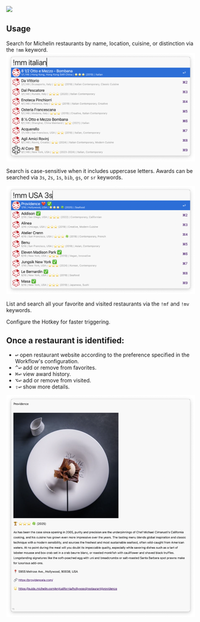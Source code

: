 ![](source/screenshot.png)

## Usage

Search for Michelin restaurants by name, location, cuisine, or distinction via the `!mm` keyword.
![show basic search](images/basic_search.png)

Search is case-sensitive when it includes uppercase letters.
Awards can be searched via `3s`, `2s`, `1s`, `bib`, `gs`, or `sr` keywords.

![show advanced search](images/advanced_search.png)

List and search all your favorite and visited restaurants via the `!mf` and `!mv` keywords.

Configure the Hotkey for faster triggering.

## Once a restaurant is identified:

- <kbd>↩️</kbd> open restaurant website according to the preference specified in the Workflow's configuration.
- <kbd>^</kbd><kbd>↩️</kbd> add or remove from favorites.
- <kbd>⌘</kbd><kbd>↩️</kbd> view award history.
- <kbd>⌥</kbd><kbd>↩️</kbd> add or remove from visited.
- <kbd>⇧</kbd><kbd>↩️</kbd> show more details.

![show details](images/details.png)



